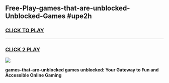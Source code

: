 
## Free-Play-games-that-are-unblocked-Unblocked-Games #upe2h
<h3>
<a href="https://news.freeplayer.one?title=games-that-are-unblocked&ref=8M">CLICK TO PLAY</a></h3>
<hr>

<h3>
<a href="https://news.freeplayer.one?title=games-that-are-unblocked&ref=8M">CLICK 2 PLAY</a>
  
</h3>

<a href="https://news.freeplayer.one?title=games-that-are-unblocked&ref=8M"><img src="https://clearcache.store/games.png"></a>


**games-that-are-unblocked games unblocked: Your Gateway to Fun and Accessible Online Gaming**
